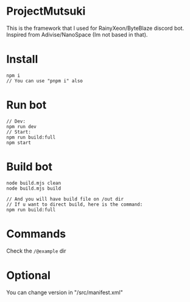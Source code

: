 # ProjectMutsuki

This is the framework that I used for RainyXeon/ByteBlaze discord bot. Inspired from Adivise/NanoSpace (Im not based in that).

# Install

```
npm i
// You can use "pnpm i" also
```

# Run bot

```
// Dev:
npm run dev
// Start:
npm run build:full
npm start
```

# Build bot

```
node build.mjs clean
node build.mjs build

// And you will have build file on /out dir
// If u want to direct build, here is the command:
npm run build:full
```

# Commands

Check the `/@example` dir

# Optional

You can change version in "/src/manifest.xml"

